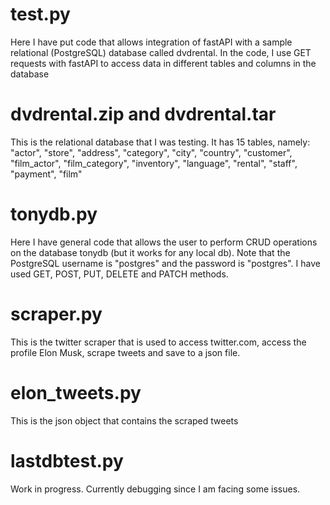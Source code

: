 # test.py
Here I have put code that allows integration of fastAPI with a sample relational (PostgreSQL) database called dvdrental.
In the code, I use GET requests with fastAPI to access data in different tables and columns in the database

# dvdrental.zip and dvdrental.tar
This is the relational database that I was testing. It has 15 tables, namely: "actor", "store", "address", "category", "city", "country", "customer", "film_actor", "film_category", "inventory", "language", "rental", "staff", "payment", "film"

# tonydb.py
Here I have general code that allows the user to perform CRUD operations on the database tonydb (but it works for any local db). Note that the PostgreSQL username is "postgres" and the password is "postgres".
I have used GET, POST, PUT, DELETE and PATCH methods.

# scraper.py
This is the twitter scraper that is used to access twitter.com, access the profile Elon Musk, scrape tweets and save to a json file.

# elon_tweets.py
This is the json object that contains the scraped tweets

# lastdbtest.py
Work in progress. Currently debugging since I am facing some issues.
